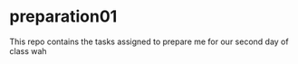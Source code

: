# preparation01
This repo contains the tasks assigned to prepare me for our second day of class
wah
